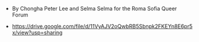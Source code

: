 - By Chongha Peter Lee and Selma Selma for the Roma Sofia Queer Forum

- https://drive.google.com/file/d/11VyAJV2oQwbRB5Sbnpk2FKEYn8E6pr5x/view?usp=sharing
